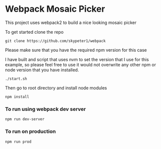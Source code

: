 # Webpack Mosaic Picker

This project uses webpack2 to build a nice looking mosaic picker

To get started clone the repo

`git clone https://github.com/skypeter1/webpack`

Please make sure that you have the required npm version for this case

I have built and script that uses nvm to set the version that I use for this example, so please feel free to use it would not overwrite any other npm or node version that you have installed.

`./start.sh`

Then go to root directory and install node modules

`npm install`


### To run using webpack dev server

`npm run dev-server`

### To run on production

`npm run prod`




